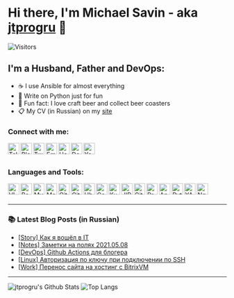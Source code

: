 # Hi there, I'm Michael Savin - aka [jtprogru][website] 👋
![Visitors](https://visitor-badge.glitch.me/badge?page_id=jtprogru)

## I'm a Husband, Father and DevOps:
- ☕️ I use Ansible for almost everything
- 🐍 Write on Python just for fun
- 🍻 Fun fact: I love craft beer and collect beer coasters
- 📋 My CV (in Russian) on my [site][rucv]

### Connect with me:

[<img align="left" width="26px" alt="Telegram" src="https://api.iconify.design/ri:telegram-line.svg?download=true&box=true&color=%23626262&inline=false&height=auto" />][telegram_chat]
[<img align="left" width="26px" alt="Blog" src="https://api.iconify.design/mdi:web.svg?download=true&box=true&color=%23626262&inline=false&height=auto" />][website]
[<img align="left" width="26px" alt="Twitter" src="https://api.iconify.design/jam:twitter-square.svg?download=true&box=true&color=%23626262&inline=false&height=auto" />][twitter]
[<img align="left" width="26px" alt="Email" src="https://api.iconify.design/entypo:email.svg?download=true&box=true&color=%23626262&inline=false&height=auto" />][email]
[<img align="left" width="26px" alt="Habr" src="https://api.iconify.design/simple-icons:habr.svg?download=true&box=true&color=%23626262&inline=false&height=auto" />][habr]
[<img align="left" width="26px" alt="Dev.to" src="https://api.iconify.design/cib:dev-to.svg?download=true&box=true&color=%23626262&inline=false&height=auto" />](https://dev.to/jtprog)
[<img align="left" width="26px" alt="YouTube" src="https://api.iconify.design/simple-icons:youtube.svg?download=true&box=true&color=%23626262&inline=false&height=auto" />][youtube]

<br />
<br />

### Languages and Tools:

<img align="left" alt="VIM" width="26px" src="https://api.iconify.design/cib:vim.svg?download=true&box=true&color=%23626262&inline=false&height=auto" />
<img align="left" alt="PostgreSQL" width="26px" src="https://api.iconify.design/cib:postgresql.svg?download=true&box=true&color=%23626262&inline=false&height=auto" />
<img align="left" alt="MySQL" width="26px" src="https://api.iconify.design/whh:mysqltwo.svg?download=true&box=true&color=%23626262&inline=false&height=auto" />
<img align="left" alt="MongoDB" width="26px" src="https://api.iconify.design/cib:mongodb.svg?download=true&box=true&color=%23626262&inline=false&height=auto" />
<img align="left" alt="Git" width="26px" src="https://api.iconify.design/fa-brands:git-square.svg?download=true&box=true&color=%23626262&inline=false&height=auto" />
<img align="left" alt="GitHub" width="26px" src="https://api.iconify.design/codicon:github.svg?download=true&box=true&color=%23626262&inline=false&height=auto" />
<img align="left" alt="Ubuntu" width="26px" src="https://api.iconify.design/simple-icons:ubuntu.svg?download=true&box=true&color=%23626262&inline=false&height=auto" />
<img align="left" alt="CenOS" width="26px" src="https://api.iconify.design/fa-brands:centos.svg?download=true&box=true&color=%23626262&inline=false&height=auto" />
<img align="left" alt="Kubernetes" width="26px" src="https://api.iconify.design/simple-icons:kubernetes.svg?download=true&box=true&color=%23626262&inline=false&height=auto" />
<img align="left" alt="JIRA" width="26px" src="https://api.iconify.design/simple-icons:jira.svg?download=true&box=true&color=%23626262&inline=false&height=auto" />
<img align="left" alt="GitLab" width="26px" src="https://api.iconify.design/cib:gitlab.svg?download=true&box=true&color=%23626262&inline=false&height=auto" />
<img align="left" alt="Prometheus" width="26px" src="https://api.iconify.design/simple-icons:prometheus.svg?download=true&box=true&color=%23626262&inline=false&height=auto" />
<img align="left" alt="Ansible" width="26px" src="https://api.iconify.design/simple-icons:ansible.svg?download=true&box=true&color=%23626262&inline=false&height=auto" />
<img align="left" alt="Python" width="26px" src="https://api.iconify.design/cib:python.svg?download=true&box=true&color=%23626262&inline=false&height=auto" />
<img align="left" alt="YAML" width="26px" src="https://api.iconify.design/file-icons:yaml-alt4.svg?download=true&box=true&color=%23626262&inline=false&height=auto" />
<img align="left" alt="Nginx" width="26px" src="https://api.iconify.design/cib:nginx.svg?download=true&box=true&color=%23626262&inline=false&height=auto" />

<br />
<br />

---

### 📚 Latest Blog Posts (in Russian)
<!-- BLOG-POST-LIST:START -->
- [[Story] Как я вошёл в IT](https://jtprog.ru/my-it-way/)
- [[Notes] Заметки на полях 2021.05.08](https://jtprog.ru/notes-20210508/)
- [[DevOps] Github Actions для блогера](https://jtprog.ru/github-actions/)
- [[Linux] Авторизация по ключу при подключении по SSH](https://jtprog.ru/ssh-keys/)
- [[Work] Перенос сайта на хостинг с BitrixVM](https://jtprog.ru/bitrixvm-hosting/)
<!-- BLOG-POST-LIST:END -->

---
![jtprogru's Github Stats](https://github-readme-stats.vercel.app/api?username=jtprogru&show_icons=true&theme=radical)
![Top Langs](https://github-readme-stats.vercel.app/api/top-langs/?username=jtprogru&count_private=true&hide=tsql&langs_count=7&theme=radical&layout=compact)


[bio]: https://jtprog.ru/about-me/
[rucv]: https://jtprog.ru/resume/
[website]: https://jtprog.ru
[twitter]: https://twitter.com/jtprogru
[instagram]: https://instagram.com/jtprog
[telegram_chat]: https://t.me/sysopschat
[sysopschannel]: https://t.me/sysopschannel
[email]: mailto:mail@jtprog.ru
[habr]: https://habr.com/ru/users/jtprog/
[youtube]: https://www.youtube.com/channel/UCuGKtGjbVk-BtpLM1I6Yzrg

